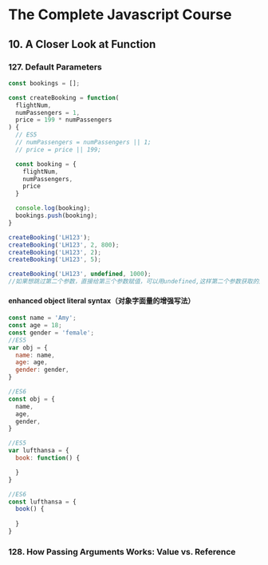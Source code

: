 # The Complete Javascript Course

## 10. A Closer Look at Function
### 127. Default Parameters
```javascript
const bookings = [];

const createBooking = function(
  flightNum,
  numPassengers = 1, 
  price = 199 * numPassengers
) {
  // ES5
  // numPassengers = numPassengers || 1;
  // price = price || 199;

  const booking = {
    flightNum,
    numPassengers,
    price
  }

  console.log(booking);
  bookings.push(booking);
}

createBooking('LH123');
createBooking('LH123', 2, 800);
createBooking('LH123', 2);
createBooking('LH123', 5);

createBooking('LH123', undefined, 1000);
//如果想跳过第二个参数，直接给第三个参数赋值，可以用undefined,这样第二个参数获取的是默认值
```
#### enhanced object literal syntax（对象字面量的增强写法）
```javascript
const name = 'Amy';
const age = 18;
const gender = 'female';
//ES5
var obj = {
  name: name,
  age: age,
  gender: gender,
}

//ES6
const obj = {
  name,
  age,
  gender,
}
```
```javascript
//ES5
var lufthansa = {
  book: function() {

  }
}

//ES6
const lufthansa = {
  book() {
    
  }
}
```

### 128. How Passing Arguments Works: Value vs. Reference


